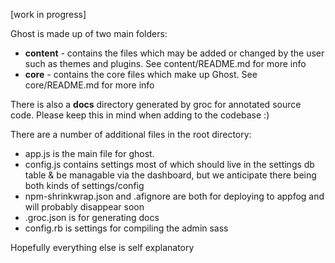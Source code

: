 [work in progress]

Ghost is made up of two main folders:

* **content**  - contains the files which may be added or changed by the user such as themes and plugins. See content/README.md for more info
* **core** - contains the core files which make up Ghost. See core/README.md for more info

There is also a **docs** directory generated by groc for annotated source code. Please keep this in mind when adding to the codebase :)

There are a number of additional files in the root directory:

* app.js is the main file for ghost.
* config.js contains settings most of which should live in the settings db table & be managable via the dashboard, but we anticipate there being both kinds of settings/config
* npm-shrinkwrap.json and .afignore are both for deploying to appfog and will probably disappear soon
* .groc.json is for generating docs
* config.rb is settings for compiling the admin sass

Hopefully everything else is self explanatory